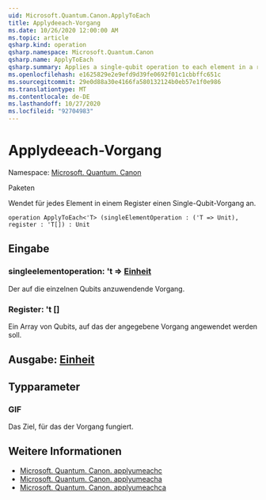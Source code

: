 ```yaml
---
uid: Microsoft.Quantum.Canon.ApplyToEach
title: Applydeeach-Vorgang
ms.date: 10/26/2020 12:00:00 AM
ms.topic: article
qsharp.kind: operation
qsharp.namespace: Microsoft.Quantum.Canon
qsharp.name: ApplyToEach
qsharp.summary: Applies a single-qubit operation to each element in a register.
ms.openlocfilehash: e1625829e2e9efd9d39fe0692f01c1cbbffc651c
ms.sourcegitcommit: 29e0d88a30e4166fa580132124b0eb57e1f0e986
ms.translationtype: MT
ms.contentlocale: de-DE
ms.lasthandoff: 10/27/2020
ms.locfileid: "92704983"
---
```

# <a name="applytoeach-operation"></a>Applydeeach-Vorgang

Namespace: [Microsoft. Quantum. Canon](xref:Microsoft.Quantum.Canon)

Paketen [](https://nuget.org/packages/)


Wendet für jedes Element in einem Register einen Single-Qubit-Vorgang an.

```qsharp
operation ApplyToEach<'T> (singleElementOperation : ('T => Unit), register : 'T[]) : Unit
```


## <a name="input"></a>Eingabe

### <a name="singleelementoperation--t--unit"></a>singleelementoperation: 't => [Einheit](xref:microsoft.quantum.lang-ref.unit) 

Der auf die einzelnen Qubits anzuwendende Vorgang.


### <a name="register--t"></a>Register: 't []

Ein Array von Qubits, auf das der angegebene Vorgang angewendet werden soll.



## <a name="output--unit"></a>Ausgabe: [Einheit](xref:microsoft.quantum.lang-ref.unit)



## <a name="type-parameters"></a>Typparameter

### <a name="t"></a>GIF

Das Ziel, für das der Vorgang fungiert.

## <a name="see-also"></a>Weitere Informationen

- [Microsoft. Quantum. Canon. applyumeachc](xref:Microsoft.Quantum.Canon.ApplyToEachC)
- [Microsoft. Quantum. Canon. applyumeacha](xref:Microsoft.Quantum.Canon.ApplyToEachA)
- [Microsoft. Quantum. Canon. applyumeachca](xref:Microsoft.Quantum.Canon.ApplyToEachCA)